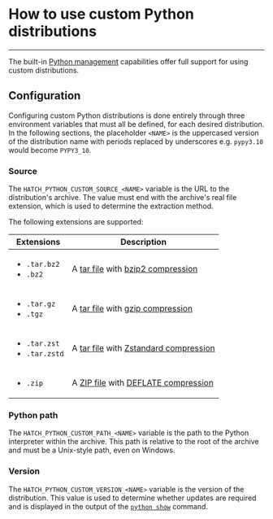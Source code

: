 # How to use custom Python distributions

----

The built-in [Python management](../../tutorials/python/manage.md) capabilities offer full support for using custom distributions.

## Configuration

Configuring custom Python distributions is done entirely through three environment variables that must all be defined, for each desired distribution. In the following sections, the placeholder `<NAME>` is the uppercased version of the distribution name with periods replaced by underscores e.g. `pypy3.10` would become `PYPY3_10`.

### Source

The `HATCH_PYTHON_CUSTOM_SOURCE_<NAME>` variable is the URL to the distribution's archive. The value must end with the archive's real file extension, which is used to determine the extraction method.

The following extensions are supported:

| Extensions | Description |
| --- | --- |
| <ul><li><code>.tar.bz2</code></li><li><code>.bz2</code></li></ul> | A [tar file](https://en.wikipedia.org/wiki/Tar_(computing)) with [bzip2 compression](https://en.wikipedia.org/wiki/Bzip2) |
| <ul><li><code>.tar.gz</code></li><li><code>.tgz</code></li></ul> | A [tar file](https://en.wikipedia.org/wiki/Tar_(computing)) with [gzip compression](https://en.wikipedia.org/wiki/Gzip) |
| <ul><li><code>.tar.zst</code></li><li><code>.tar.zstd</code></li></ul> | A [tar file](https://en.wikipedia.org/wiki/Tar_(computing)) with [Zstandard compression](https://en.wikipedia.org/wiki/Zstd) |
| <ul><li><code>.zip</code></li></ul> | A [ZIP file](https://en.wikipedia.org/wiki/ZIP_(file_format)) with [DEFLATE compression](https://en.wikipedia.org/wiki/Deflate) |

### Python path

The `HATCH_PYTHON_CUSTOM_PATH_<NAME>` variable is the path to the Python interpreter within the archive. This path is relative to the root of the archive and must be a Unix-style path, even on Windows.

### Version

The `HATCH_PYTHON_CUSTOM_VERSION_<NAME>` variable is the version of the distribution. This value is used to determine whether updates are required and is displayed in the output of the [`python show`](../../cli/reference.md#hatch-python-show) command.
